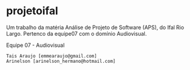 # projetoifal
Um trabalho da matéria Análise de Projeto de Software (APS), do Ifal Rio Largo. Pertenco da equipe07 com o domínio Audiovisual.

Equipe 07 - Audiovisual

    Tais Araujo [emmearaujo@gmail.com]
    Arinelson [arinelson_hermano@hotmail.com]
